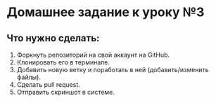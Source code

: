 # Домашнее задание к уроку №3

## Что нужно сделать:

1. Форкнуть репозиторий на свой аккаунт на GitHub.
2. Клонировать его в терминале.
3. Добавить новую ветку и поработать в ней (добавить/изменить файлы).
4. Сделать pull request.
5. Отправить скриншот в системе.
